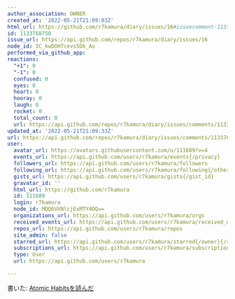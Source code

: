 ```yaml
---
author_association: OWNER
created_at: '2022-05-21T21:09:03Z'
html_url: https://github.com/r7kamura/diary/issues/16#issuecomment-1133768750
id: 1133768750
issue_url: https://api.github.com/repos/r7kamura/diary/issues/16
node_id: IC_kwDOHTcevs5Dk_Au
performed_via_github_app: 
reactions:
  "+1": 0
  "-1": 0
  confused: 0
  eyes: 0
  heart: 0
  hooray: 0
  laugh: 0
  rocket: 0
  total_count: 0
  url: https://api.github.com/repos/r7kamura/diary/issues/comments/1133768750/reactions
updated_at: '2022-05-21T21:09:33Z'
url: https://api.github.com/repos/r7kamura/diary/issues/comments/1133768750
user:
  avatar_url: https://avatars.githubusercontent.com/u/111689?v=4
  events_url: https://api.github.com/users/r7kamura/events{/privacy}
  followers_url: https://api.github.com/users/r7kamura/followers
  following_url: https://api.github.com/users/r7kamura/following{/other_user}
  gists_url: https://api.github.com/users/r7kamura/gists{/gist_id}
  gravatar_id: ''
  html_url: https://github.com/r7kamura
  id: 111689
  login: r7kamura
  node_id: MDQ6VXNlcjExMTY4OQ==
  organizations_url: https://api.github.com/users/r7kamura/orgs
  received_events_url: https://api.github.com/users/r7kamura/received_events
  repos_url: https://api.github.com/users/r7kamura/repos
  site_admin: false
  starred_url: https://api.github.com/users/r7kamura/starred{/owner}{/repo}
  subscriptions_url: https://api.github.com/users/r7kamura/subscriptions
  type: User
  url: https://api.github.com/users/r7kamura

---
```

書いた: [Atomic Habitsを読んだ](https://r7kamura.com/articles/2022-05-21-atomic-habits)